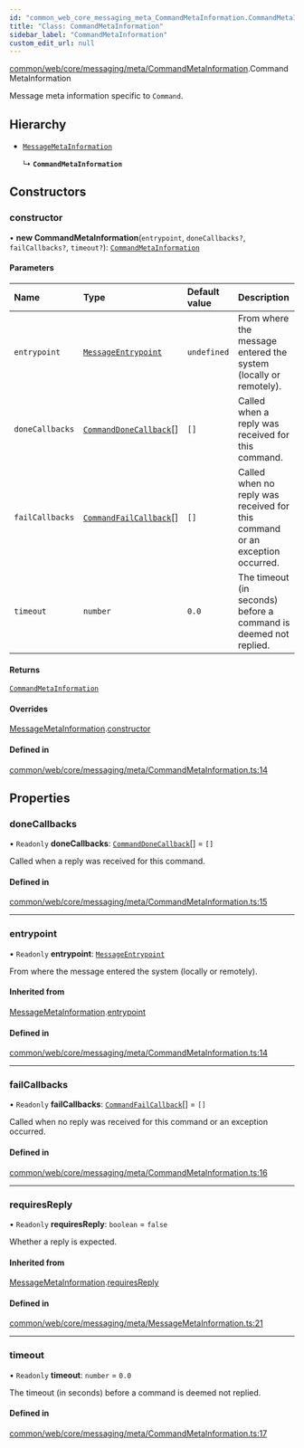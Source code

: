 ```yaml
---
id: "common_web_core_messaging_meta_CommandMetaInformation.CommandMetaInformation"
title: "Class: CommandMetaInformation"
sidebar_label: "CommandMetaInformation"
custom_edit_url: null
---
```


[common/web/core/messaging/meta/CommandMetaInformation](../modules/common_web_core_messaging_meta_CommandMetaInformation.md).CommandMetaInformation

Message meta information specific to ``Command``.

## Hierarchy

- [`MessageMetaInformation`](common_web_core_messaging_meta_MessageMetaInformation.MessageMetaInformation.md)

  ↳ **`CommandMetaInformation`**

## Constructors

### constructor

• **new CommandMetaInformation**(`entrypoint`, `doneCallbacks?`, `failCallbacks?`, `timeout?`): [`CommandMetaInformation`](common_web_core_messaging_meta_CommandMetaInformation.CommandMetaInformation.md)

#### Parameters

| Name | Type | Default value | Description |
| :------ | :------ | :------ | :------ |
| `entrypoint` | [`MessageEntrypoint`](../enums/common_web_core_messaging_meta_MessageMetaInformation.MessageEntrypoint.md) | `undefined` | From where the message entered the system (locally or remotely). |
| `doneCallbacks` | [`CommandDoneCallback`](../modules/common_web_core_messaging_CommandReply.md#commanddonecallback)[] | `[]` | Called when a reply was received for this command. |
| `failCallbacks` | [`CommandFailCallback`](../modules/common_web_core_messaging_CommandReply.md#commandfailcallback)[] | `[]` | Called when no reply was received for this command or an exception occurred. |
| `timeout` | `number` | `0.0` | The timeout (in seconds) before a command is deemed not replied. |

#### Returns

[`CommandMetaInformation`](common_web_core_messaging_meta_CommandMetaInformation.CommandMetaInformation.md)

#### Overrides

[MessageMetaInformation](common_web_core_messaging_meta_MessageMetaInformation.MessageMetaInformation.md).[constructor](common_web_core_messaging_meta_MessageMetaInformation.MessageMetaInformation.md#constructor)

#### Defined in

[common/web/core/messaging/meta/CommandMetaInformation.ts:14](https://github.com/Soroush9978/rds-ng/blob/5673246/src/common/web/core/messaging/meta/CommandMetaInformation.ts#L14)

## Properties

### doneCallbacks

• `Readonly` **doneCallbacks**: [`CommandDoneCallback`](../modules/common_web_core_messaging_CommandReply.md#commanddonecallback)[] = `[]`

Called when a reply was received for this command.

#### Defined in

[common/web/core/messaging/meta/CommandMetaInformation.ts:15](https://github.com/Soroush9978/rds-ng/blob/5673246/src/common/web/core/messaging/meta/CommandMetaInformation.ts#L15)

___

### entrypoint

• `Readonly` **entrypoint**: [`MessageEntrypoint`](../enums/common_web_core_messaging_meta_MessageMetaInformation.MessageEntrypoint.md)

From where the message entered the system (locally or remotely).

#### Inherited from

[MessageMetaInformation](common_web_core_messaging_meta_MessageMetaInformation.MessageMetaInformation.md).[entrypoint](common_web_core_messaging_meta_MessageMetaInformation.MessageMetaInformation.md#entrypoint)

#### Defined in

[common/web/core/messaging/meta/CommandMetaInformation.ts:14](https://github.com/Soroush9978/rds-ng/blob/5673246/src/common/web/core/messaging/meta/CommandMetaInformation.ts#L14)

___

### failCallbacks

• `Readonly` **failCallbacks**: [`CommandFailCallback`](../modules/common_web_core_messaging_CommandReply.md#commandfailcallback)[] = `[]`

Called when no reply was received for this command or an exception occurred.

#### Defined in

[common/web/core/messaging/meta/CommandMetaInformation.ts:16](https://github.com/Soroush9978/rds-ng/blob/5673246/src/common/web/core/messaging/meta/CommandMetaInformation.ts#L16)

___

### requiresReply

• `Readonly` **requiresReply**: `boolean` = `false`

Whether a reply is expected.

#### Inherited from

[MessageMetaInformation](common_web_core_messaging_meta_MessageMetaInformation.MessageMetaInformation.md).[requiresReply](common_web_core_messaging_meta_MessageMetaInformation.MessageMetaInformation.md#requiresreply)

#### Defined in

[common/web/core/messaging/meta/MessageMetaInformation.ts:21](https://github.com/Soroush9978/rds-ng/blob/5673246/src/common/web/core/messaging/meta/MessageMetaInformation.ts#L21)

___

### timeout

• `Readonly` **timeout**: `number` = `0.0`

The timeout (in seconds) before a command is deemed not replied.

#### Defined in

[common/web/core/messaging/meta/CommandMetaInformation.ts:17](https://github.com/Soroush9978/rds-ng/blob/5673246/src/common/web/core/messaging/meta/CommandMetaInformation.ts#L17)
